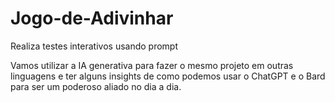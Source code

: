 # Jogo-de-Adivinhar
Realiza testes interativos usando prompt

Vamos utilizar a IA generativa para fazer o mesmo projeto em outras linguagens e ter alguns insights de como podemos usar o ChatGPT e o Bard para ser um poderoso aliado no dia a dia.
